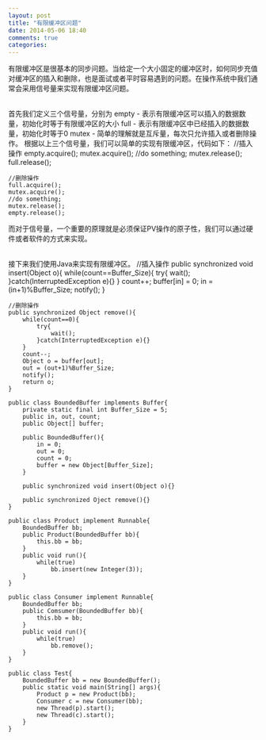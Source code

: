 ```yaml
---
layout: post
title: "有限缓冲区问题"
date: 2014-05-06 18:40
comments: true
categories: 
---
```

有限缓冲区是很基本的同步问题。当给定一个大小固定的缓冲区时，如何同步充值对缓冲区的插入和删除，也是面试或者平时容易遇到的问题。在操作系统中我们通常会采用信号量来实现有限缓冲区问题。<br/><br/>

首先我们定义三个信号量，分别为
	empty - 表示有限缓冲区可以插入的数据数量，初始化时等于有限缓冲区的大小
	full - 表示有限缓冲区中已经插入的数据数量，初始化时等于0
	mutex - 简单的理解就是互斥量，每次只允许插入或者删除操作。
	根据以上三个信号量，我们可以简单的实现有限缓冲区，代码如下：
	//插入操作
	empty.acquire();
	mutex.acquire();
	//do something;
	mutex.release();
	full.release();
	
	//删除操作
	full.acquire();
	mutex.acquire();
	//do something;
	mutex.release();
	empty.release();
	
而对于信号量，一个重要的原理就是必须保证PV操作的原子性，我们可以通过硬件或者软件的方式来实现。<br/><br/>
<!--More-->
接下来我们使用Java来实现有限缓冲区。
	//插入操作
	public synchronized void insert(Object o){
		while(count==Buffer_Size){
			try{
				wait();
			}catch(InterruptedException e){}
		}
		count++;
		buffer[in] = 0;
		in = (in+1)%Buffer_Size;
		notify();
	}
	
	//删除操作
	public synchronized Object remove(){
		while(count==0){
			try{
				wait();
			}catch(InterruptedException e){}
		}
		count--;
		Object o = buffer[out];
		out = (out+1)%Buffer_Size;
		notify();
		return o;
	}
	
	public class BoundedBuffer implements Buffer{
		private static final int Buffer_Size = 5;
		public in, out, count;
		public Object[] buffer;
		
		public BoundedBuffer(){
			in = 0;
			out = 0;
			count = 0;
			buffer = new Object[Buffer_Size];
		}
		
		public synchronized void insert(Object o){}
		
		public synchronized Oject remove(){}
	}
	
	public class Product implement Runnable{
		BoundedBuffer bb;
		public Product(BoundedBuffer bb){
			this.bb = bb;
		}
		public void run(){
			while(true)
				bb.insert(new Integer(3));
		}
	}
	
	public class Consumer implement Runnable{
		BoundedBuffer bb;
		public Comsumer(BoundedBuffer bb){
			this.bb = bb;
		}
		public void run(){
			while(true)
				bb.remove();
		}
	}
	
	public class Test{
		BoundedBuffer bb = new BoundedBuffer();
		public static void main(String[] args){
			Product p = new Product(bb);
			Consumer c = new Consumer(bb);
			new Thread(p).start();
			new Thread(c).start();
		}
	}
